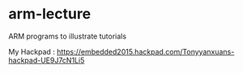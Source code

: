 # arm-lecture
ARM programs to illustrate tutorials

My Hackpad : https://embedded2015.hackpad.com/Tonyyanxuans-hackpad-UE9J7cN1Li5
